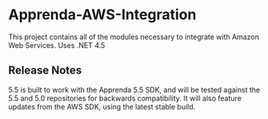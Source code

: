 Apprenda-AWS-Integration
========================

This project contains all of the modules necessary to integrate with Amazon Web Services. Uses .NET 4.5

Release Notes
--------------

5.5 is built to work with the Apprenda 5.5 SDK, and will be tested against the 5.5 and 5.0 repositories for backwards compatibility. It will also feature updates from the AWS SDK,
using the latest stable build.